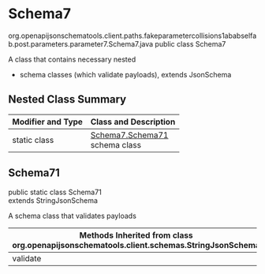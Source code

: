 # Schema7
org.openapijsonschematools.client.paths.fakeparametercollisions1ababselfab.post.parameters.parameter7.Schema7.java
public class Schema7

A class that contains necessary nested
- schema classes (which validate payloads), extends JsonSchema

## Nested Class Summary
| Modifier and Type | Class and Description |
| ----------------- | ---------------------- |
| static class | [Schema7.Schema71](#schema71)<br> schema class |

## Schema71
public static class Schema71<br>
extends StringJsonSchema

A schema class that validates payloads

| Methods Inherited from class org.openapijsonschematools.client.schemas.StringJsonSchema |
| ------------------------------------------------------------------ |
| validate                                                           |
